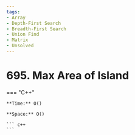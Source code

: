 ```yaml
---
tags:
- Array
- Depth-First Search
- Breadth-First Search
- Union Find
- Matrix
- Unsolved
---
```



# 695. Max Area of Island

=== "C++"

    **Time:** O()

    **Space:** O()

    ``` c++
    ```